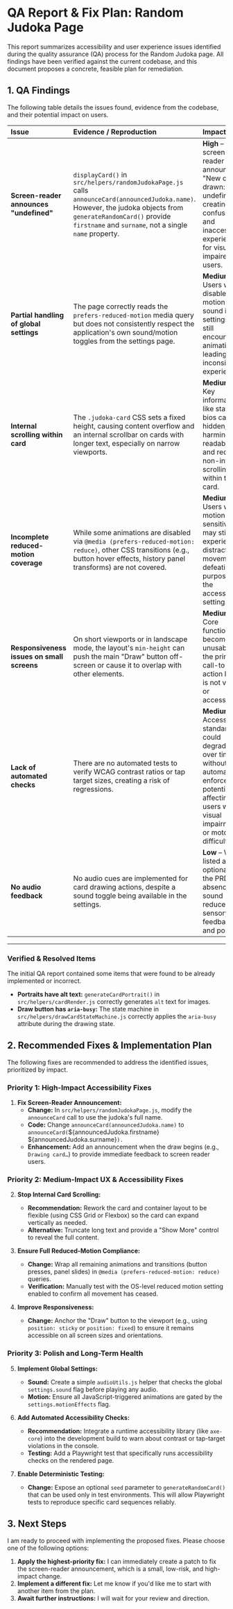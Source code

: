 # QA Report & Fix Plan: Random Judoka Page

This report summarizes accessibility and user experience issues identified during the quality assurance (QA) process for the Random Judoka page. All findings have been verified against the current codebase, and this document proposes a concrete, feasible plan for remediation.

## 1. QA Findings

The following table details the issues found, evidence from the codebase, and their potential impact on users.

| Issue                                      | Evidence / Reproduction                                                                                                                                                                                                   | Impact                                                                                                                                                                 |
| :----------------------------------------- | :------------------------------------------------------------------------------------------------------------------------------------------------------------------------------------------------------------------------ | :--------------------------------------------------------------------------------------------------------------------------------------------------------------------- |
| **Screen-reader announces "undefined"**    | `displayCard()` in `src/helpers/randomJudokaPage.js` calls `announceCard(announcedJudoka.name)`. However, the judoka objects from `generateRandomCard()` provide `firstname` and `surname`, not a single `name` property. | **High** – The screen reader announces "New card drawn: undefined," creating a confusing and inaccessible experience for visually impaired users.                      |
| **Partial handling of global settings**    | The page correctly reads the `prefers-reduced-motion` media query but does not consistently respect the application's own sound/motion toggles from the settings page.                                                    | **Medium** – Users who disable motion or sound in the settings may still encounter animations, leading to an inconsistent experience.                                  |
| **Internal scrolling within card**         | The `.judoka-card` CSS sets a fixed height, causing content overflow and an internal scrollbar on cards with longer text, especially on narrow viewports.                                                                 | **Medium** – Key information like stats or bios can be hidden, harming readability and requiring non-intuitive scrolling within the card.                              |
| **Incomplete reduced-motion coverage**     | While some animations are disabled via `@media (prefers-reduced-motion: reduce)`, other CSS transitions (e.g., button hover effects, history panel transforms) are not covered.                                           | **Medium** – Users with motion sensitivities may still experience distracting movement, defeating the purpose of the accessibility setting.                            |
| **Responsiveness issues on small screens** | On short viewports or in landscape mode, the layout's `min-height` can push the main "Draw" button off-screen or cause it to overlap with other elements.                                                                 | **Medium** – Core functionality becomes unusable if the primary call-to-action button is not visible or accessible.                                                    |
| **Lack of automated checks**               | There are no automated tests to verify WCAG contrast ratios or tap target sizes, creating a risk of regressions.                                                                                                          | **Medium** – Accessibility standards could degrade over time without automated enforcement, potentially affecting users with visual impairments or motor difficulties. |
| **No audio feedback**                      | No audio cues are implemented for card drawing actions, despite a sound toggle being available in the settings.                                                                                                           | **Low** – While listed as optional in the PRD, the absence of sound reduces sensory feedback and polish.                                                               |

---

### Verified & Resolved Items

The initial QA report contained some items that were found to be already implemented or incorrect.

- **Portraits have alt text:** `generateCardPortrait()` in `src/helpers/cardRender.js` correctly generates `alt` text for images.
- **Draw button has `aria-busy`:** The state machine in `src/helpers/drawCardStateMachine.js` correctly applies the `aria-busy` attribute during the drawing state.

## 2. Recommended Fixes & Implementation Plan

The following fixes are recommended to address the identified issues, prioritized by impact.

### Priority 1: High-Impact Accessibility Fixes

1.  **Fix Screen-Reader Announcement:**
    - **Change:** In `src/helpers/randomJudokaPage.js`, modify the `announceCard` call to use the judoka's full name.
    - **Code:** Change `announceCard(announcedJudoka.name)` to `announceCard(`${announcedJudoka.firstname} ${announcedJudoka.surname}`).`
    - **Enhancement:** Add an announcement when the draw begins (e.g., `Drawing card…`) to provide immediate feedback to screen reader users.

### Priority 2: Medium-Impact UX & Accessibility Fixes

2.  **Stop Internal Card Scrolling:**
    - **Recommendation:** Rework the card and container layout to be flexible (using CSS Grid or Flexbox) so the card can expand vertically as needed.
    - **Alternative:** Truncate long text and provide a "Show More" control to reveal the full content.

3.  **Ensure Full Reduced-Motion Compliance:**
    - **Change:** Wrap all remaining animations and transitions (button presses, panel slides) in `@media (prefers-reduced-motion: reduce)` queries.
    - **Verification:** Manually test with the OS-level reduced motion setting enabled to confirm all movement has ceased.

4.  **Improve Responsiveness:**
    - **Change:** Anchor the "Draw" button to the viewport (e.g., using `position: sticky` or `position: fixed`) to ensure it remains accessible on all screen sizes and orientations.

### Priority 3: Polish and Long-Term Health

5.  **Implement Global Settings:**
    - **Sound:** Create a simple `audioUtils.js` helper that checks the global `settings.sound` flag before playing any audio.
    - **Motion:** Ensure all JavaScript-triggered animations are gated by the `settings.motionEffects` flag.

6.  **Add Automated Accessibility Checks:**
    - **Recommendation:** Integrate a runtime accessibility library (like `axe-core`) into the development build to warn about contrast or tap-target violations in the console.
    - **Testing:** Add a Playwright test that specifically runs accessibility checks on the rendered page.

7.  **Enable Deterministic Testing:**
    - **Change:** Expose an optional `seed` parameter to `generateRandomCard()` that can be used only in test environments. This will allow Playwright tests to reproduce specific card sequences reliably.

## 3. Next Steps

I am ready to proceed with implementing the proposed fixes. Please choose one of the following options:

1.  **Apply the highest-priority fix:** I can immediately create a patch to fix the screen-reader announcement, which is a small, low-risk, and high-impact change.
2.  **Implement a different fix:** Let me know if you'd like me to start with another item from the plan.
3.  **Await further instructions:** I will wait for your review and direction.
